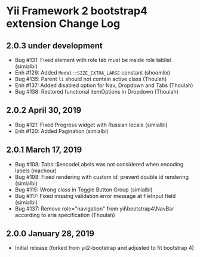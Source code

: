 Yii Framework 2 bootstrap4 extension Change Log
==============================================

2.0.3 under development
-----------------------

- Bug #131: Fixed element with role tab must be inside role tablist (simialbi)
- Enh #129: Added `Modal::SIZE_EXTRA_LARGE` constant (shoomlix)
- Bug #135: Parent `li` should not contain active class (Thoulah)
- Enh #137: Added disabled option for Nav, Dropdown and Tabs (Thoulah)
- Bug #138: Restored functional itemOptions in Dropdown (Thoulah)


2.0.2 April 30, 2019
--------------------

- Bug #121: Fixed Progress widget with Russian locale (simialbi)
- Enh #120: Added Pagination (simialbi)


2.0.1 March 17, 2019
--------------------

- Bug #108: Tabs::$encodeLabels was not considered when encoding labels (machour)
- Bug #108: Fixed rendering with custom id: prevent double id rendering (simialbi)
- Bug #115: Wrong class in Toggle Button Group (simialbi)
- Bug #117: Fixed missing validation error message at fileInput field (simialbi)
- Bug #137: Remove role="navigation" from yii\bootstrap4\NavBar according to aria specification (Thoulah)


2.0.0 January 28, 2019
----------------------

- Initial release (forked from yii2-bootstrap and adjusted to fit bootstrap 4)
